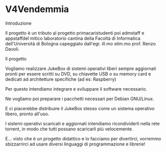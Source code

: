 V4Vendemmia
=======

Introduzione

Il progetto è un tributo al progetto primacaristudenti poi admstaff e appstaffdel mitico laboratorio cantina della Facoltà di Informatica dell'Università di Bologna capeggiato dall'egr. ill.mo stim.mo prof. Renzo Davoli.

Il progetto

Vogliamo realizzare JukeBox di sistemi operativi liberi sempre aggiornati pronti per essere scritti su DVD, su chiavette USB o su memory card e dedicati ad architetture specifiche (ad es: Raspberry)

Per questo intendiamo integrare e sviluppare il software necessario.

Ne vogliamo poi preparare i pacchetti necessari per Debian GNU/Linux.

E ci piacerebbe distribuire il JukeBox stesso come un sistema operativo libero, pronto all'uso.

I sistemi operativi scaricati e aggiornati intendiamo ricondividerli nella rete torrent, in modo che tutti possano scaricarli più velocemente.

E… visto che è un progetto didattico e lo facciamo per divertirci, vorremmo sbizzarrirci ad usare diversi linguaggi di programmazione e librerie!

